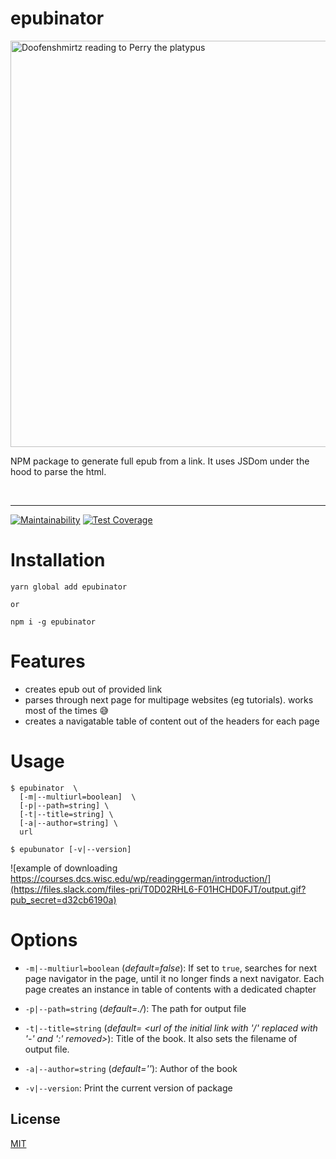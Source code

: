 <div align="left">
<h1>epubinator</h1>

<img src="https://i.imgur.com/kys3wDv.png" alt="Doofenshmirtz reading to Perry the platypus" width="650" style="object-fit: contain;"/>

<p>NPM package to generate full epub from a link. It uses JSDom under the hood to parse the html.
</p>

<br />
</div>

<hr />

[![Maintainability](https://api.codeclimate.com/v1/badges/f4569c914c8b46db0964/maintainability)](https://codeclimate.com/github/pravinbashyal/epubinator/maintainability) [![Test Coverage](https://api.codeclimate.com/v1/badges/f4569c914c8b46db0964/test_coverage)](https://codeclimate.com/github/pravinbashyal/epubinator/test_coverage)

# Installation

```
yarn global add epubinator

or

npm i -g epubinator

```

# Features

- creates epub out of provided link
- parses through next page for multipage websites (eg tutorials). works most of the times 😅
- creates a navigatable table of content out of the headers for each page

# Usage

```
$ epubinator  \
  [-m|--multiurl=boolean]  \
  [-p|--path=string] \
  [-t|--title=string] \
  [-a|--author=string] \
  url

$ epubunator [-v|--version]
```
![example of downloading https://courses.dcs.wisc.edu/wp/readinggerman/introduction/](https://files.slack.com/files-pri/T0D02RHL6-F01HCHD0FJT/output.gif?pub_secret=d32cb6190a)

# Options

- `-m|--multiurl=boolean` (_default=false_): If set to `true`, searches for next page navigator in the page, until it no longer finds a next navigator. Each page creates an instance in table of contents with a dedicated chapter

- `-p|--path=string` (_default=./_): The path for output file

- `-t|--title=string` (_default= <url of the initial link with '/' replaced with '-' and ':' removed>_): Title of the book. It also sets the filename of output file.

- `-a|--author=string` (_default=''_): Author of the book

- `-v|--version`: Print the current version of package

## License

[MIT](LICENSE.md)
